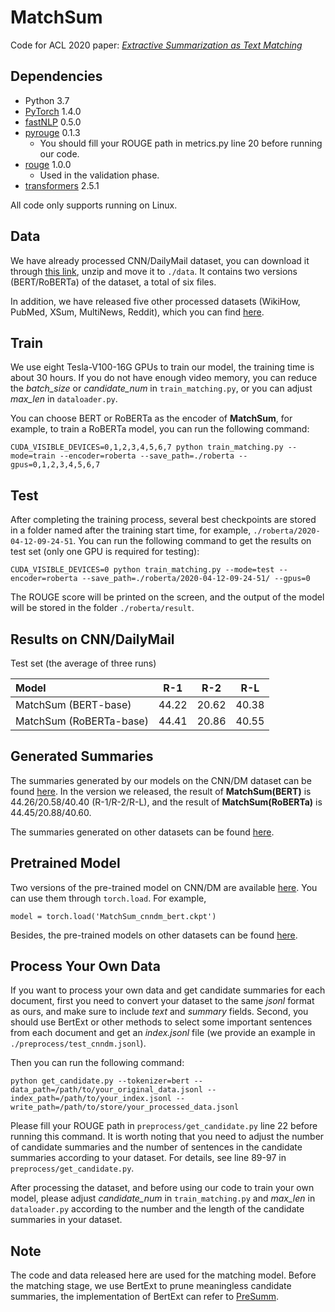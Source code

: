 # MatchSum
Code for ACL 2020 paper: *[Extractive Summarization as Text Matching](https://arxiv.org/abs/2004.08795)*


## Dependencies
- Python 3.7
- [PyTorch](https://github.com/pytorch/pytorch) 1.4.0
- [fastNLP](https://github.com/fastnlp/fastNLP) 0.5.0
- [pyrouge](https://github.com/bheinzerling/pyrouge) 0.1.3
	- You should fill your ROUGE path in metrics.py line 20 before running our code.
- [rouge](https://github.com/pltrdy/rouge) 1.0.0
	- Used in  the validation phase.
- [transformers](https://github.com/huggingface/transformers) 2.5.1

	
All code only supports running on Linux.

## Data

We have already processed CNN/DailyMail dataset, you can download it through [this link](https://drive.google.com/open?id=1FG4oiQ6rknIeL2WLtXD0GWyh6pBH9-hX), unzip and move it to `./data`. It contains two versions (BERT/RoBERTa) of the dataset, a total of six files.

In addition, we have released five other processed datasets (WikiHow, PubMed, XSum, MultiNews, Reddit), which you can find [here](https://drive.google.com/file/d/1PnFCwqSzAUr78uEcA_Q15yupZ5bTAQIb/view?usp=sharing).

## Train

We use eight Tesla-V100-16G GPUs to train our model, the training time is about 30 hours. If you do not have enough video memory, you can reduce the *batch_size* or *candidate_num* in `train_matching.py`, or you can adjust *max_len* in `dataloader.py`.

You can choose BERT or RoBERTa as the encoder of **MatchSum**,  for example, to train a RoBERTa model, you can run the following command:

```
CUDA_VISIBLE_DEVICES=0,1,2,3,4,5,6,7 python train_matching.py --mode=train --encoder=roberta --save_path=./roberta --gpus=0,1,2,3,4,5,6,7
```

## Test

After completing the training process, several best checkpoints are stored in a folder named after the training start time, for example, `./roberta/2020-04-12-09-24-51`. You can run the following command to get the results on test set (only one GPU is required for testing):

```
CUDA_VISIBLE_DEVICES=0 python train_matching.py --mode=test --encoder=roberta --save_path=./roberta/2020-04-12-09-24-51/ --gpus=0
```
The ROUGE score will be printed on the screen, and the output of the model will be stored in the folder  `./roberta/result`.

## Results on CNN/DailyMail
Test set (the average of three runs)

| Model | R-1 | R-2 | R-L |
| :------ | :------: | :------: | :------: |
| MatchSum (BERT-base) | 44.22 | 20.62 | 40.38 | 
| MatchSum (RoBERTa-base) | 44.41 | 20.86 | 40.55 |

## Generated Summaries
The summaries generated by our models on the CNN/DM dataset can be found [here](https://drive.google.com/open?id=11_eSZkuwtK4bJa_L3z2eblz4iwRXOLzU). In the version we released, the result of **MatchSum(BERT)** is 44.26/20.58/40.40 (R-1/R-2/R-L), and the result of **MatchSum(RoBERTa)** is 44.45/20.88/40.60.

The summaries generated on other datasets can be found [here](https://drive.google.com/open?id=1iNY1hT_4ZFJZVeyyP1eeoVY14Ej7l9im).

## Pretrained Model
Two versions of the pre-trained model on CNN/DM are available [here](https://drive.google.com/file/d/1PxMHpDSvP1OJfj1et4ToklevQzcPr-HQ/view?usp=sharing). You can use them through `torch.load`. For example,

```
model = torch.load('MatchSum_cnndm_bert.ckpt')
```

Besides, the pre-trained models on other datasets can be found [here](https://drive.google.com/open?id=1EzRE7aEsyBKCeXJHKSunaR89QoPhdij5).

## Process Your Own Data

If you want to process your own data and get candidate summaries for each document, first you need to convert your dataset to the same *jsonl* format as ours, and make sure to include *text* and *summary* fields. Second, you should use BertExt or other methods to select some important sentences from each document and get an *index.jsonl* file (we provide an example in `./preprocess/test_cnndm.jsonl`).

Then you can run the following command:

```
python get_candidate.py --tokenizer=bert --data_path=/path/to/your_original_data.jsonl --index_path=/path/to/your_index.jsonl --write_path=/path/to/store/your_processed_data.jsonl
```

Please fill your ROUGE path in `preprocess/get_candidate.py` line 22 before running this command. It is worth noting that you need to adjust the number of candidate summaries and the number of sentences in the candidate summaries according to your dataset. For details, see line 89-97 in `preprocess/get_candidate.py`.

After processing the dataset, and before using our code to train your own model, please adjust *candidate_num* in `train_matching.py` and *max_len* in `dataloader.py` according to the number and the length of the candidate summaries in your dataset.

## Note

The code and data released here are used for the matching model. Before the matching stage, we use BertExt to prune meaningless candidate summaries, the implementation of BertExt can refer to [PreSumm](https://github.com/nlpyang/PreSumm).
